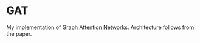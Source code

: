 # GAT

My implementation of [Graph Attention Networks](https://arxiv.org/abs/1710.10903). Architecture follows from the paper.
